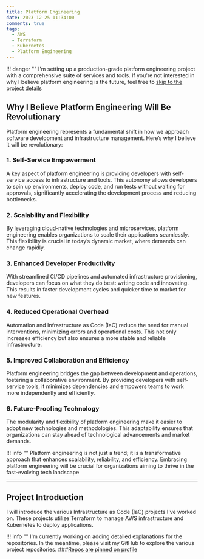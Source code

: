 ```yaml
---
title: Platform Engineering
date: 2023-12-25 11:34:00
comments: true
tags:
  - AWS
  - Terraform
  - Kubernetes
  - Platform Engineering
---
```


!!! danger ""
    I'm setting up a production-grade platform engineering project with a comprehensive suite of services and tools. If you're not interested in why I believe platform engineering is the future, feel free to [skip to the project details](./introduction.md#project-introduction)

## Why I Believe Platform Engineering Will Be Revolutionary

Platform engineering represents a fundamental shift in how we approach software development and infrastructure management. Here’s why I believe it will be revolutionary:

### 1. **Self-Service Empowerment**

A key aspect of platform engineering is providing developers with self-service access to infrastructure and tools. This autonomy allows developers to spin up environments, deploy code, and run tests without waiting for approvals, significantly accelerating the development process and reducing bottlenecks.

### 2. **Scalability and Flexibility**

By leveraging cloud-native technologies and microservices, platform engineering enables organizations to scale their applications seamlessly. This flexibility is crucial in today’s dynamic market, where demands can change rapidly.

### 3. **Enhanced Developer Productivity**

With streamlined CI/CD pipelines and automated infrastructure provisioning, developers can focus on what they do best: writing code and innovating. This results in faster development cycles and quicker time to market for new features.

### 4. **Reduced Operational Overhead**

Automation and Infrastructure as Code (IaC) reduce the need for manual interventions, minimizing errors and operational costs. This not only increases efficiency but also ensures a more stable and reliable infrastructure.

### 5. **Improved Collaboration and Efficiency**

Platform engineering bridges the gap between development and operations, fostering a collaborative environment. By providing developers with self-service tools, it minimizes dependencies and empowers teams to work more independently and efficiently.

### 6. **Future-Proofing Technology**

The modularity and flexibility of platform engineering make it easier to adopt new technologies and methodologies. This adaptability ensures that organizations can stay ahead of technological advancements and market demands.

!!! info ""
    Platform engineering is not just a trend; it is a transformative approach that enhances scalability, reliability, and efficiency. Embracing platform engineering will be crucial for organizations aiming to thrive in the fast-evolving tech landscape

---

## Project Introduction

I will introduce the various Infrastructure as Code (IaC) projects I've worked on. These projects utilize Terraform to manage AWS infrastructure and Kubernetes to deploy applications.

!!! info ""
    I'm currently working on adding detailed explanations for the repositories. In the meantime, please visit my GitHub to explore the various project repositories.
    ###[Repos are pinned on profile](https://github.com/imyashkale)